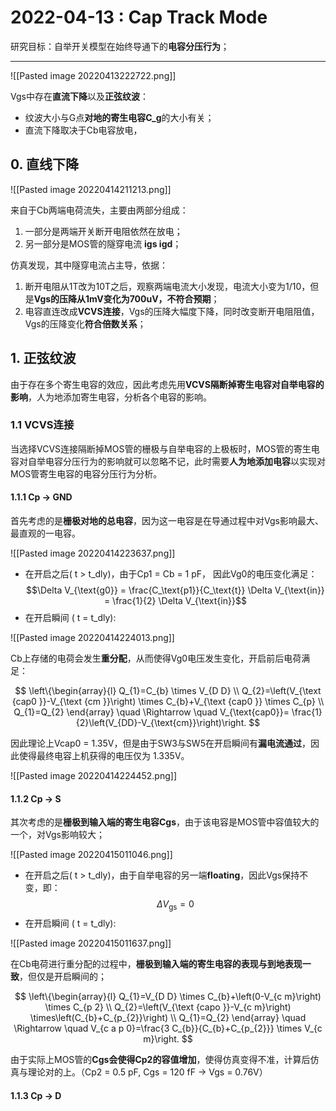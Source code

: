 # 2022-04-13 : Cap Track Mode
研究目标：自举开关模型在始终导通下的**电容分压行为**；

---


![[Pasted image 20220413222722.png]]

Vgs中存在**直流下降**以及**正弦纹波**：
- 纹波大小与G点**对地的寄生电容C_g**的大小有关；
- 直流下降取决于Cb电容放电，

## 0. 直线下降

![[Pasted image 20220414211213.png]]

 来自于Cb两端电荷流失，主要由两部分组成：
 1. 一部分是两端开关断开电阻依然在放电；
 2. 另一部分是MOS管的隧穿电流 **igs igd**；

仿真发现，其中隧穿电流占主导，依据：
1. 断开电阻从1T改为10T之后，观察两端电流大小发现，电流大小变为1/10，但是**Vgs的压降从1mV变化为700uV，不符合预期**；
2. 电容直连改成**VCVS连接**，Vgs的压降大幅度下降，同时改变断开电阻阻值，Vgs的压降变化**符合倍数关系**；

## 1. 正弦纹波

由于存在多个寄生电容的效应，因此考虑先用**VCVS隔断掉寄生电容对自举电容的影响**，人为地添加寄生电容，分析各个电容的影响。

### 1.1 VCVS连接

当选择VCVS连接隔断掉MOS管的栅极与自举电容的上极板时，MOS管的寄生电容对自举电容分压行为的影响就可以忽略不记，此时需要**人为地添加电容**以实现对MOS管寄生电容的电容分压行为分析。

#### 1.1.1 Cp -> GND

首先考虑的是**栅极对地的总电容**，因为这一电容是在导通过程中对Vgs影响最大、最直观的一电容。

![[Pasted image 20220414223637.png]]

- 在开启之后( t > t\_dly)，由于Cp1 = Cb = 1 pF， 因此Vg0的电压变化满足：
$$\Delta V_{\text{g0}} = \frac{C_\text{p1}}{C_\text{t}} \Delta V_{\text{in}} = \frac{1}{2} \Delta V_{\text{in}}$$
- 在开启瞬间 ( t = t\_dly):

![[Pasted image 20220414224013.png]]

Cb上存储的电荷会发生**重分配**，从而使得Vg0电压发生变化，开启前后电荷满足：

$$
\left\{\begin{array}{l}
Q_{1}=C_{b} \times V_{D D} \\
Q_{2}=\left(V_{\text {cap0 }}-V_{\text {cm }}\right) \times C_{b}+V_{\text {cap0 }} \times C_{p} \\
Q_{1}=Q_{2}
\end{array} \quad \Rightarrow \quad V_{\text{cap0}}= \frac{1}{2}\left(V_{DD}-V_{\text{cm}}\right)\right.
$$

因此理论上Vcap0 = 1.35V，但是由于SW3与SW5在开启瞬间有**漏电流通过**，因此使得最终电容上机获得的电压仅为 1.335V。

![[Pasted image 20220414224452.png]]

#### 1.1.2 Cp -> S

其次考虑的是**栅极到输入端的寄生电容Cgs**，由于该电容是MOS管中容值较大的一个，对Vgs影响较大；

![[Pasted image 20220415011046.png]]

- 在开启之后( t > t\_dly)，由于自举电容的另一端**floating**，因此Vgs保持不变，即：
$$\Delta V_{\text{gs}} = 0$$
- 在开启瞬间 ( t = t\_dly):

![[Pasted image 20220415011637.png]]

在Cb电荷进行重分配的过程中，**栅极到输入端的寄生电容的表现与到地表现一致**，但仅是开启瞬间的；

$$
\left\{\begin{array}{l}
Q_{1}=V_{D D} \times C_{b}+\left(0-V_{c m}\right) \times C_{p 2} \\
Q_{2}=\left(V_{\text {capo }}-V_{c m}\right) \times\left(C_{b}+C_{p_{2}}\right) \\
Q_{1}=Q_{2}
\end{array} \quad \Rightarrow \quad V_{c a p 0}=\frac{3 C_{b}}{C_{b}+C_{p_{2}}} \times V_{c m}\right.
$$

由于实际上MOS管的**Cgs会使得Cp2的容值增加**，使得仿真变得不准，计算后仿真与理论对的上。（Cp2 = 0.5 pF, Cgs = 120 fF -> Vgs = 0.76V）

#### 1.1.3 Cp -> D

